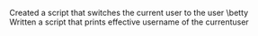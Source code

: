 Created a script that switches the current user to the user \betty\
Written a script that prints effective username of the currentuser
